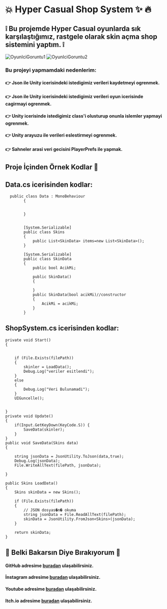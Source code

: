 # :collision: Hyper Casual Shop System :sparkles: :fire:


## :grey_exclamation: Bu projemde Hyper Casual oyunlarda sık karşılaştığımız, rastgele olarak skin açma shop sistemini yaptım. :grey_exclamation:


![OyunIciGoruntu1](https://github.com/FurcanY/HyperCasual-ShopSystem/assets/114299899/706955e5-82b7-42d9-ad56-f879a6936537)
![OyunIciGoruntu2](https://github.com/FurcanY/HyperCasual-ShopSystem/assets/114299899/cbb79a0e-f2e7-44e4-b4ac-1ccf09cd2e66)


### Bu projeyi yapmamdaki nedenlerim:
#### :point_right: Json ile Unity icerisindeki istedigimiz verileri kaydetmeyi ogrenmek.
#### :point_right: Json ile Unity icerisindeki istedigimiz verileri oyun icerisinde cagirmayi ogrenmek.
#### :point_right: Unity icerisinde istedigimiz class'i olusturup onunla islemler yapmayi ogrenmek.
#### :point_right: Unity arayuzu ile verileri eslestirmeyi ogrenmek.
#### :point_right: Sahneler arasi veri gecisini PlayerPrefs ile yapmak.

## Proje İçinden Örnek Kodlar 💾

## Data.cs icerisinden kodlar:
      public class Data : MonoBehaviour
            {
                

            }


            [System.Serializable]
            public class Skins
            {
                public List<SkinData> items=new List<SkinData>();
            }

            [System.Serializable]
            public class SkinData
            {
                public bool AcikMi;

                public SkinData()
                {

                }
                public SkinData(bool acikMi)//constructor
                {
                    AcikMi = acikMi;
                }
            }
## ShopSystem.cs icerisinden kodlar:

    private void Start()
    {
        

        if (File.Exists(filePath))
        {
            skinler = LoadData();
            Debug.Log("veriler esitlendi");
        }
        else
        {
            Debug.Log("Veri Bulunamadi");
        }
        UIGuncelle();


    }
    private void Update()
    {
        if(Input.GetKeyDown(KeyCode.S)) {
            SaveData(skinler);
        }
    }
    public void SaveData(Skins data)
    {
        
        string jsonData = JsonUtility.ToJson(data,true);
        Debug.Log(jsonData);
        File.WriteAllText(filePath, jsonData);
        
    }

    public Skins LoadData()
    {
        Skins skinData = new Skins();

        if (File.Exists(filePath))
        {
            // JSON dosyas�n� okuma
            string jsonData = File.ReadAllText(filePath);
            skinData = JsonUtility.FromJson<Skins>(jsonData);
        }

        return skinData;
    }

        
        
   ## :rose: Belki Bakarsın Diye Bırakıyorum :rose:
   ####  GitHub adresime [buradan](https://github.com/FurcanY) ulaşabilirsiniz.
   ####  İnstagram adresime [buradan](https://www.instagram.com/y.furcan/) ulaşabilirsiniz.
   ####  Youtube adresime [buradan](https://www.youtube.com/channel/UCQRXjt0lg2jCnp2NqOAO2Ig) ulaşabilirsiniz.
   ####  Itch.io adresime [buradan](https://furcany.itch.io/) ulaşabilirsiniz.
   


